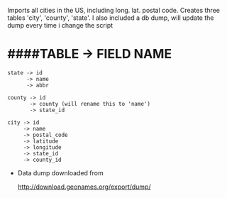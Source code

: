 Imports all cities in the US, including long. lat. postal code. 
Creates three tables 'city', 'county', 'state'. I also included a db dump,
will update the dump every time i change the script

####TABLE -> FIELD NAME
=============================================
	state -> id
		  -> name
		  -> abbr

	county -> id
		   -> county (will rename this to 'name')
		   -> state_id 

	city -> id
		 -> name
		 -> postal_code
		 -> latitude
		 -> longitude
		 -> state_id
		 -> county_id

* Data dump downloaded from

	http://download.geonames.org/export/dump/